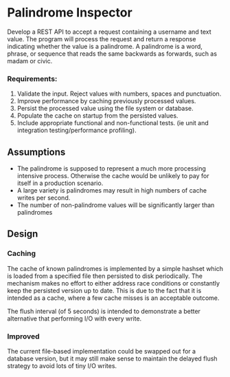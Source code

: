# Palindrome Inspector

Develop a REST API to accept a request containing a username and text value. The
program will process the request and return a response indicating whether the value
is a palindrome.
A palindrome is a word, phrase, or sequence that reads the
same backwards as forwards, such as madam or civic.

### Requirements:
1. Validate the input. Reject values with numbers, spaces and punctuation.
2. Improve performance by caching previously processed values.
3. Persist the processed value using the file system or database.
4. Populate the cache on startup from the persisted values.
5. Include appropriate functional and non-functional tests. (ie unit and integration testing/performance profiling).

## Assumptions
- The palindrome is supposed to represent a much more processing intensive process.  Otherwise the cache would be unlikely to pay for itself in a production scenario.
- A large variety is palindromes may result in high numbers of cache writes per second.
- The number of non-palindrome values will be significantly larger than palindromes

## Design

### Caching
The cache of known palindromes is implemented by a simple hashset which is loaded from a specified file then persisted to disk periodically.
The mechanism makes no effort to either address race conditions or constantly keep the persisted version up to date.
This is due to the fact that it is intended as a cache, where a few cache misses is an acceptable outcome.

The flush interval (of 5 seconds) is intended to demonstrate a better alternative that performing I/O with every write.

### Improved
The current file-based implementation could be swapped out for a database version, but it may still make sense to maintain the delayed flush strategy to avoid lots of tiny I/O writes.